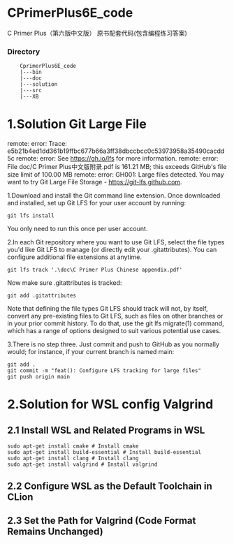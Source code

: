 # CPrimerPlus6E_code
C Primer Plus（第六版中文版） 原书配套代码(包含编程练习答案)

### Directory
```
    CprimerPlus6E_code
    |---bin
    |---doc
    |---solution
    |---src
    |---XB
```

# 1.Solution Git Large File 
remote: error: Trace: e5b21b4ed1dd361b19ffbc677b66a3ff38dbccbcc0c53973958a35490cacdd5c
remote: error: See https://gh.io/lfs for more information.
remote: error: File doc/C Primer Plus中文版附录.pdf is 161.21 MB; this exceeds GitHub's file size limit of 100.00 MB
remote: error: GH001: Large files detected. You may want to try Git Large File Storage - https://git-lfs.github.com.

1.Download and install the Git command line extension. Once downloaded and installed, set up Git LFS for your user account by running:
```
git lfs install
```
You only need to run this once per user account.

2.In each Git repository where you want to use Git LFS, select the file types you'd like Git LFS to manage (or directly edit your .gitattributes). You can configure additional file extensions at anytime.
```
git lfs track '.\doc\C Primer Plus Chinese appendix.pdf'
```
Now make sure .gitattributes is tracked:
```
git add .gitattributes
```
Note that defining the file types Git LFS should track will not, by itself, convert any pre-existing files to Git LFS, such as files on other branches or in your prior commit history. To do that, use the git lfs migrate(1) command, which has a range of options designed to suit various potential use cases.

3.There is no step three. Just commit and push to GitHub as you normally would; for instance, if your current branch is named main:
```
git add .
git commit -m "feat(): Configure LFS tracking for large files"
git push origin main
```

# 2.Solution for WSL config Valgrind
## 2.1 Install WSL and Related Programs in WSL
```shell
sudo apt-get install cmake # Install cmake  
sudo apt-get install build-essential # Install build-essential  
sudo apt-get install clang # Install clang  
sudo apt-get install valgrind # Install valgrind
```
## 2.2 Configure WSL as the Default Toolchain in CLion
## 2.3 Set the Path for Valgrind (Code Format Remains Unchanged)
